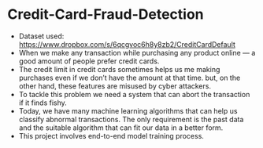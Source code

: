 # Credit-Card-Fraud-Detection
- Dataset used: https://www.dropbox.com/s/6qcgvoc6h8y8zb2/CreditCardDefault
- When we make any transaction while purchasing any product online — a good amount of people prefer credit cards.
- The credit limit in credit cards sometimes helps us me making purchases even if we don’t have the amount at that time. but, on the other hand, these features are misused by 
  cyber attackers.
- To tackle this problem we need a system that can abort the transaction if it finds fishy.
- Today, we have many machine learning algorithms that can help us classify abnormal transactions. The only requirement is the past data and the suitable algorithm that can fit our data in a better form.
- This project involves end-to-end model training process.

